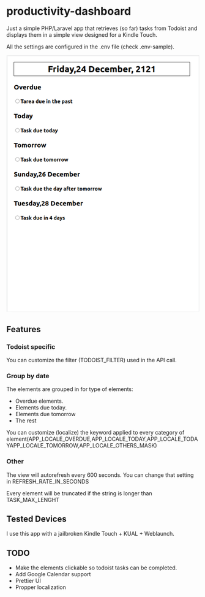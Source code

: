 # productivity-dashboard

Just a simple PHP/Laravel app that retrieves (so far) tasks from Todoist and displays them in a simple view designed for a Kindle Touch.

All the settings are configured in the .env file (check .env-sample).

![](https://github.com/alvaroreig/productivity-dashboard/blob/5b112afd9ac48c57ec653d8b5116d179b812e8d6/resources/img/index.png)

## Features

### Todoist specific

You can customize the filter (TODOIST_FILTER) used in the API call.

### Group by date

The elements are grouped in for type of elements:

- Overdue elements.
- Elements due today.
- Elements due tomorrow
- The rest

You can customize (localize) the keyword applied to every category of element(APP_LOCALE_OVERDUE,APP_LOCALE_TODAY,APP_LOCALE_TODAYAPP_LOCALE_TOMORROW,APP_LOCALE_OTHERS_MASK)

### Other

The view will autorefresh every 600 seconds. You can change that setting in REFRESH_RATE_IN_SECONDS

Every element will be truncated if the string is longer than TASK_MAX_LENGHT

## Tested Devices

I use this app with a jailbroken Kindle Touch + KUAL + Weblaunch.

## TODO

- Make the elements clickable so todoist tasks can be completed.
- Add Google Calendar support
- Prettier UI
- Propper localization
